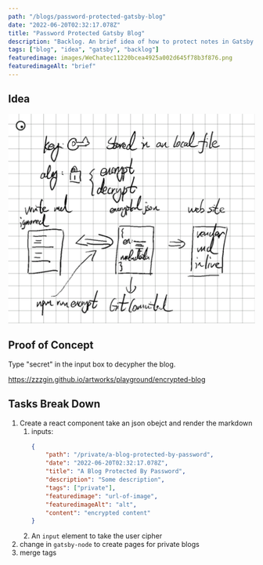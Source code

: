 ```yaml
---
path: "/blogs/password-protected-gatsby-blog"
date: "2022-06-20T02:32:17.078Z"
title: "Password Protected Gatsby Blog"
description: "Backlog. An brief idea of how to protect notes in Gatsby. More details are needed to be added."
tags: ["blog", "idea", "gatsby", "backlog"]
featuredimage: images/WeChatec11220bcea4925a002d645f78b3f876.png
featuredimageAlt: "brief"
---
```


## Idea
![idea](images/WeChatec11220bcea4925a002d645f78b3f876.png)

## Proof of Concept
Type "secret" in the input box to decypher the blog.

https://zzzgin.github.io/artworks/playground/encrypted-blog

## Tasks Break Down
1. Create a react component take an json obejct and render the markdown 
    1. inputs:
        ``` json
        {
            "path": "/private/a-blog-protected-by-password",
            "date": "2022-06-20T02:32:17.078Z",
            "title": "A Blog Protected By Password",
            "description": "Some description",
            "tags": ["private"],
            "featuredimage": "url-of-image",
            "featuredimageAlt": "alt",
            "content": "encrypted content"
        }
        ```
    2. An `input` element to take the user cipher
2. change in `gatsby-node` to create pages for private blogs
3. merge tags